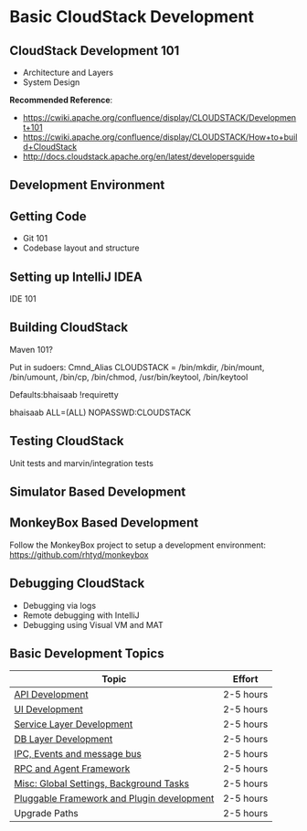 # Basic CloudStack Development

## CloudStack Development 101

- Architecture and Layers
- System Design

**Recommended Reference**:
- https://cwiki.apache.org/confluence/display/CLOUDSTACK/Development+101
- https://cwiki.apache.org/confluence/display/CLOUDSTACK/How+to+build+CloudStack
- http://docs.cloudstack.apache.org/en/latest/developersguide

## Development Environment

## Getting Code

- Git 101
- Codebase layout and structure

## Setting up IntelliJ IDEA

IDE 101

## Building CloudStack

Maven 101?

Put in sudoers:
Cmnd_Alias CLOUDSTACK = /bin/mkdir, /bin/mount, /bin/umount, /bin/cp, /bin/chmod, /usr/bin/keytool, /bin/keytool

Defaults:bhaisaab !requiretty

bhaisaab ALL=(ALL) NOPASSWD:CLOUDSTACK

## Testing CloudStack

Unit tests and marvin/integration tests

## Simulator Based Development

## MonkeyBox Based Development

Follow the MonkeyBox project to setup a development environment:
https://github.com/rhtyd/monkeybox

## Debugging CloudStack

- Debugging via logs
- Remote debugging with IntelliJ
- Debugging using Visual VM and MAT

## Basic Development Topics

| Topic | Effort |
| ----- | ------ |
| [API Development](hack/api.md) | 2-5 hours |
| [UI Development](hack/ui.md) | 2-5 hours |
| [Service Layer Development](hack/service.md) | 2-5 hours |
| [DB Layer Development](hack/db.md) | 2-5 hours |
| [IPC, Events and message bus](hack/ipc.md) | 2-5 hours |
| [RPC and Agent Framework](hack/rpc.md) | 2-5 hours |
| [Misc: Global Settings, Background Tasks](hack/misc.md) | 2-5 hours |
| [Pluggable Framework and Plugin development](hack/framework.md) | 2-5 hours |
| Upgrade Paths | 2-5 hours |

